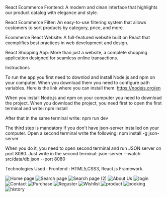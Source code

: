 React Ecommerce Frontend: A modern and clean interface that highlights our product catalog with elegance and style.

React Ecommerce Filter: An easy-to-use filtering system that allows customers to sort products by category, price, and more.

Ecommerce React Website: A full-featured website built on React that exemplifies best practices in web development and design.

React Shopping App: More than just a website, a complete shopping application designed for seamless online transactions.

Instructions

To run the app you first need to downlod and install Node.js and npm on your computer. When you download them you need to configure path variables. Here is the link where you can install them: https://nodejs.org/en

When you install Node.js and npm on your computer you need to download the project. When you download the project, you need first to open the first terminal and write: npm install

After that in the same terminal write: npm run dev

The third step is mandatory if you don't have json-server installed on your computer. Open a second terminal write the following: npm install -g json-server

When you do it, you need to open second terminal and run JSON server on port 8080. Just write in the second terminal: json-server --watch src/data/db.json --port 8080

Technologies Used : Frontend : HTML5,CSS3, React.js Framework.

![Home page](https://github.com/SmithaSV/Elegant-Essentialss/assets/84849699/e632812c-d2a1-44a1-9159-10670a391d09)
![Search page](https://github.com/SmithaSV/Elegant-Essentialss/assets/84849699/7088380f-b8ab-4082-87f4-bea30e30033f)
![Search page (2)](https://github.com/SmithaSV/Elegant-Essentialss/assets/84849699/a17cf058-6346-4043-a2de-834bb2207931)
![About Us](https://github.com/SmithaSV/Elegant-Essentialss/assets/84849699/cd4a685b-b3f5-4e94-afaf-830b5c929f4d)
![login](https://github.com/SmithaSV/Elegant-Essentialss/assets/84849699/d1a0c75c-db4c-4a88-bd06-32d5bf1a8f00)
![Contact](https://github.com/SmithaSV/Elegant-Essentialss/assets/84849699/4f87a1f4-cccb-45a7-a7c2-90ba1163fec6)
![Purchase](https://github.com/SmithaSV/Elegant-Essentialss/assets/84849699/8aab8921-a551-4cd3-be55-2ffb036ef4bd)
![Reguster](https://github.com/SmithaSV/Elegant-Essentialss/assets/84849699/fde1a369-1cab-4c70-aecc-3c25b53b59fe)
![Wishlist](https://github.com/SmithaSV/Elegant-Essentialss/assets/84849699/4fc0eea0-da26-450e-9cb2-cbd87d00c050)
![product](https://github.com/SmithaSV/Elegant-Essentialss/assets/84849699/1ac928dd-8425-4065-a135-8969d60a04f6)
![booking](https://github.com/SmithaSV/Elegant-Essentialss/assets/84849699/4fed5e1b-5647-42d8-a80e-6c9540da02e4)
![history](https://github.com/SmithaSV/Elegant-Essentialss/assets/84849699/987b931d-3e2a-4a0e-b1c3-17bac366e3f7)

